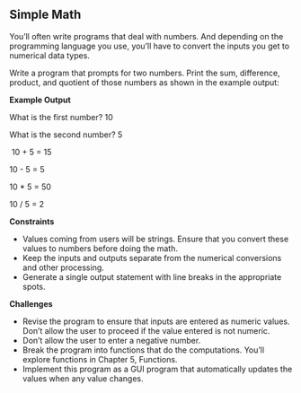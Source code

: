 ## Simple Math

You’ll often write programs that deal with numbers. And depending on the programming language you use, you’ll have to convert the inputs you get to numerical data types.

Write a program that prompts for two numbers. Print the sum, difference, product, and quotient of those numbers as shown in the example output:

**Example Output**
​

What is the first number? 10
​

What is the second number? 5

​
10 + 5 = 15
​

10 - 5 = 5
​

10 \* 5 = 50
​

10 / 5 = 2

**Constraints**

- Values coming from users will be strings. Ensure that you convert these values to numbers before doing the math.
- Keep the inputs and outputs separate from the numerical conversions and other processing.
- Generate a single output statement with line breaks in the appropriate spots.

**Challenges**

- Revise the program to ensure that inputs are entered as numeric values. Don’t allow the user to proceed if the value entered is not numeric.
- Don’t allow the user to enter a negative number.
- Break the program into functions that do the computations. You’ll explore functions in Chapter 5, ​Functions​.
- Implement this program as a GUI program that automatically updates the values when any value changes.
